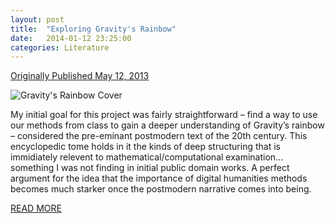 ```yaml
---
layout: post
title:  "Exploring Gravity's Rainbow"
date:   2014-01-12 23:25:00
categories: Literature
---
```


[Originally Published May 12, 2013][Rainbow]

![Gravity's Rainbow Cover](http://andersondh2.commons.gc.cuny.edu/files/2013/05/GR31.jpg)



My initial goal for this project was fairly straightforward – find a way to use our methods from class to gain a deeper understanding of Gravity’s rainbow – considered the pre-eminant postmodern text of the 20th century. This encyclopedic tome holds in it the kinds of deep structuring that is immidiately relevent to mathematical/computational examination… something I was not finding in initial public domain works. A perfect argument for the idea that the importance of digital humanities methods becomes much starker once the postmodern narrative comes into being.

[READ MORE][Rainbow]

[Rainbow]:http://andersondh2.commons.gc.cuny.edu/2013/05/12/exploring-gravitys-rainbow/